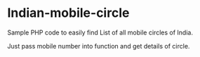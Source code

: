 # Indian-mobile-circle
Sample PHP code to easily find List of all mobile circles of India.

Just pass mobile number into function and get details of circle.

